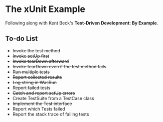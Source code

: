 # The xUnit Example

Following along with Kent Beck's **Test-Driven Development: By Example**.

## To-do List

  - ~~Invoke the test method~~
  - ~~Invoke setUp first~~
  - ~~Invoke tearDown afterward~~
  - ~~Invoke tearDown even if the test method fails~~
  - ~~Run multiple tests~~
  - ~~Report collected results~~
  - ~~Log string in WasRun~~
  - ~~Report failed tests~~
  - ~~Catch and report setUp errors~~
  - Create TestSuite from a TestCase class
  - ~~Implement the Test interface~~
  - Report which Tests failed
  - Report the stack trace of failing tests
